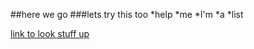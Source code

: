 ##here we go
###lets try this too
*help
*me
*I'm
*a
*list

[link to look stuff up](http://www.google.com)